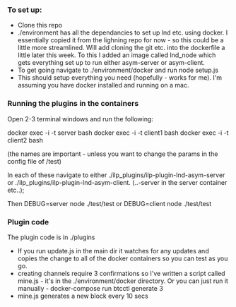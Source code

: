 ### To set up:

* Clone this repo
* ./environment has all the dependancies to set up lnd etc. using docker. I essentially copied it from the lighning repo for now - so this could be a little more streamlined. Will add cloning the git etc. into the dockerfile a little later this week. To this I added an image called lnd_node which gets everything set up to run either asym-server or asym-client.
* To get going navigate to ./environment/docker and run node setup.js
* This should setup everything you need (hopefully - works for me). I'm assuming you have docker installed and running on a mac.

### Running the plugins in the containers
Open 2-3 terminal windows and run the following:

docker exec -i -t server bash
docker exec -i -t client1 bash
docker exec -i -t client2 bash

(the names are important - unless you want to change the params in the config file of /test)

In each of these navigate to either ./ilp_plugins/ilp-plugin-lnd-asym-server or ./ilp_plugins/ilp-plugin-lnd-asym-client. (..-server in the server container etc..);

Then 
DEBUG=server node ./test/test
or DEBUG=client node ./test/test

### Plugin code
The plugin code is in ./plugins

* If you run update.js in the main dir it watches for any updates and copies the change to all of the docker containers so you can test as you go. 
* creating channels require 3 confirmations so I've written a script called mine.js - it's in the ./environment/docker directory. Or you can just run it manually - docker-compose run btcctl generate 3
* mine.js generates a new block every 10 secs




